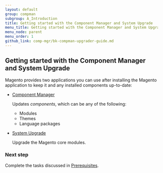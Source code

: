 ```yaml
---
layout: default 
group: compman
subgroup: A_Introduction
title: Getting started with the Component Manager and System Upgrade
menu_title: Getting started with the Component Manager and System Upgrade
menu_node: parent
menu_order: 1
github_link: comp-mgr/bk-compman-upgrader-guide.md
---
```


<h2>Getting started with the Component Manager and System Upgrade</h2>   
Magento provides two applications you can use after installing the Magento application to keep it and any installed components up-to-date:

*	<a href="{{ site.gdeurl }}comp-mgr/compman-start.html">Component Manager</a>

	Updates *components*, which can be any of the following:

	*	Modules
	*	Themes
	*	Language packages

*	<a href="{{ site.gdeurl }}comp-mgr/upgrader/upgrade-start.html">System Upgrade</a>

	Upgrade the Magento core modules.

### Next step
Complete the tasks discussed in <a href="{{ site.gdeurl }}comp-mgr/prereq/prereq_compman-updater.html">Prerequisites</a>.